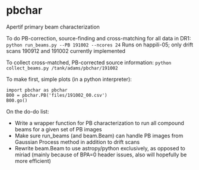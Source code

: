 # pbchar
Apertif primary beam characterization

To do PB-correction, source-finding and cross-matching for all data in DR1:
`python run_beams.py --PB 191002 --ncores 24`
Runs on happili-05; only drift scans 190912 and 191002 currently implemented

To collect cross-matched, PB-corrected source information:
`python collect_beams.py /tank/adams/pbchar/191002`

To make first, simple plots (in a python interpreter):

```
import pbchar as pbchar
B00 = pbchar.PB('files/191002_00.csv')
B00.go()
```


On the do-do list:
- Write a wrapper function for PB characterization to run all compound beams for a given set of PB images
- Make sure run_beams (and beam.Beam) can handle PB images from Gaussian Process method in addition to drift scans
- Rewrite beam.Beam to use astropy/python exclusively, as opposed to miriad (mainly because of BPA=0 header issues, also will hopefully be more efficient)
